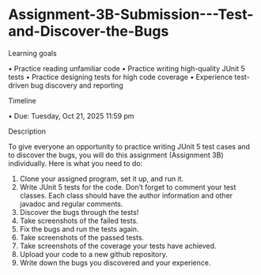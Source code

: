 # Assignment-3B-Submission---Test-and-Discover-the-Bugs

Learning goals

•	Practice reading unfamiliar code 
•	Practice writing high-quality JUnit 5 tests 
•	Practice designing tests for high code coverage
•	Experience test-driven bug discovery and reporting

Timeline

•	Due: Tuesday, Oct 21, 2025 11:59 pm

Description

To give everyone an opportunity to practice writing JUnit 5 test cases and to discover the bugs, you will do this assignment (Assignment 3B) individually. Here is what you need to do:

1.	Clone your assigned program, set it up, and run it.
2.	Write JUnit 5 tests for the code. Don’t forget to comment your test classes. Each class should have the author information and other javadoc and regular comments.
3.	Discover the bugs through the tests!
4.	Take screenshots of the failed tests. 
5.	Fix the bugs and run the tests again.
6.	Take screenshots of the passed tests.
7.	Take screenshots of the coverage your tests have achieved.
8.	Upload your code to a new github repository. 
9.	Write down the bugs you discovered and your experience.
